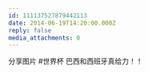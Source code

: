 ```yaml
---
id: 111137527879442113
date: 2014-06-19T14:20:00.000Z
reply: false
media_attachments: 0
---
```


分享图片 #世界杯 巴西和西班牙真给力！！ ​​​​

